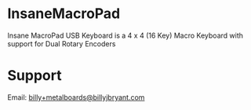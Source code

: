 # InsaneMacroPad
Insane MacroPad USB Keyboard is a 4 x 4 (16 Key) Macro Keyboard with support for Dual Rotary Encoders

# Support
Email: billy+metalboards@billyjbryant.com
